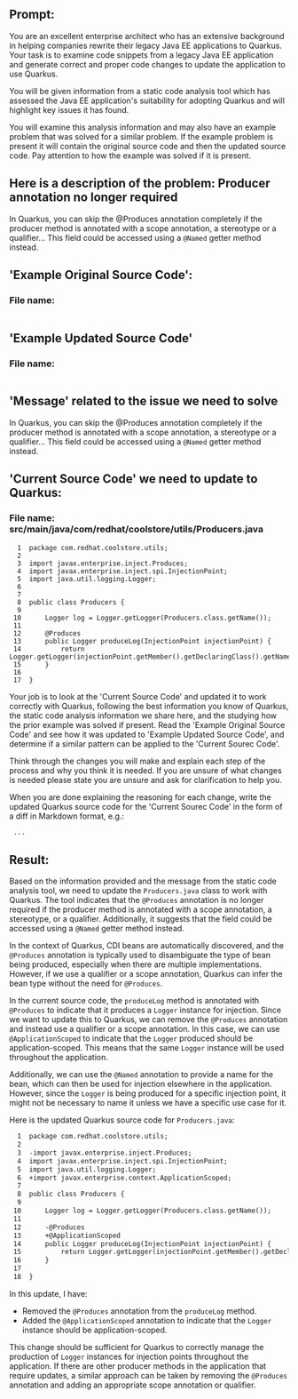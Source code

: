 ## Prompt:
You are an excellent enterprise architect who has an extensive
background in helping companies rewrite their legacy Java EE applications to 
Quarkus.  Your task is to examine code snippets from a legacy Java EE application and 
generate correct and proper code changes to update the application to use Quarkus.

You will be given information from a static code analysis tool which has assessed the 
Java EE application's suitability for adopting Quarkus and will highlight key issues it has found.

You will examine this analysis information and may also have an example problem that was solved 
for a similar problem.  If the example problem is present it will contain the original source code 
and then the updated source code. Pay attention to how the example was solved if it is present.  

## Here is a description of the problem: Producer annotation no longer required
In Quarkus, you can skip the @Produces annotation completely if the producer method is annotated with a scope annotation, a stereotype or a qualifier... This field could be accessed using a `@Named` getter method instead.

## 'Example Original Source Code':
### File name: 
```

```


## 'Example Updated Source Code'
### File name: 
```

```

## 'Message' related to the issue we need to solve
In Quarkus, you can skip the @Produces annotation completely if the producer method is annotated with a scope annotation, a stereotype or a qualifier... This field could be accessed using a `@Named` getter method instead.

## 'Current Source Code' we need to update to Quarkus:
### File name: src/main/java/com/redhat/coolstore/utils/Producers.java
```
  1  package com.redhat.coolstore.utils;
  2  
  3  import javax.enterprise.inject.Produces;
  4  import javax.enterprise.inject.spi.InjectionPoint;
  5  import java.util.logging.Logger;
  6  
  7  
  8  public class Producers {
  9  
 10      Logger log = Logger.getLogger(Producers.class.getName());
 11  
 12      @Produces
 13      public Logger produceLog(InjectionPoint injectionPoint) {
 14          return Logger.getLogger(injectionPoint.getMember().getDeclaringClass().getName());
 15      }
 16  
 17  }

```


Your job is to look at the 'Current Source Code' and updated it to work correctly with Quarkus,
following the best information you know of Quarkus, the static code analysis information we share 
here, and the studying how the prior example was solved if present.  Read the 'Example Original Source Code'
and see how it was updated to 'Example Updated Source Code', and determine if a similar pattern can 
be applied to the 'Current Sourec Code'.

Think through the changes you will make and explain each step of the process and why you think it is needed.
If you are unsure of what changes is needed please state you are unsure and ask 
for clarification to help you.

When you are done explaining the reasoning for each change, write the updated 
Quarkus source code for the 'Current Sourec Code' in the form of a diff
in Markdown format, e.g.:

```diff
 ...
```


## Result:
Based on the information provided and the message from the static code analysis tool, we need to update the `Producers.java` class to work with Quarkus. The tool indicates that the `@Produces` annotation is no longer required if the producer method is annotated with a scope annotation, a stereotype, or a qualifier. Additionally, it suggests that the field could be accessed using a `@Named` getter method instead.

In the context of Quarkus, CDI beans are automatically discovered, and the `@Produces` annotation is typically used to disambiguate the type of bean being produced, especially when there are multiple implementations. However, if we use a qualifier or a scope annotation, Quarkus can infer the bean type without the need for `@Produces`.

In the current source code, the `produceLog` method is annotated with `@Produces` to indicate that it produces a `Logger` instance for injection. Since we want to update this to Quarkus, we can remove the `@Produces` annotation and instead use a qualifier or a scope annotation. In this case, we can use `@ApplicationScoped` to indicate that the `Logger` produced should be application-scoped. This means that the same `Logger` instance will be used throughout the application.

Additionally, we can use the `@Named` annotation to provide a name for the bean, which can then be used for injection elsewhere in the application. However, since the `Logger` is being produced for a specific injection point, it might not be necessary to name it unless we have a specific use case for it.

Here is the updated Quarkus source code for `Producers.java`:

```diff
  1  package com.redhat.coolstore.utils;
  2  
  3  -import javax.enterprise.inject.Produces;
  4  import javax.enterprise.inject.spi.InjectionPoint;
  5  import java.util.logging.Logger;
  6  +import javax.enterprise.context.ApplicationScoped;
  7  
  8  public class Producers {
  9  
 10      Logger log = Logger.getLogger(Producers.class.getName());
 11  
 12      -@Produces
 13      +@ApplicationScoped
 14      public Logger produceLog(InjectionPoint injectionPoint) {
 15          return Logger.getLogger(injectionPoint.getMember().getDeclaringClass().getName());
 16      }
 17  
 18  }
```

In this update, I have:

- Removed the `@Produces` annotation from the `produceLog` method.
- Added the `@ApplicationScoped` annotation to indicate that the `Logger` instance should be application-scoped.

This change should be sufficient for Quarkus to correctly manage the production of `Logger` instances for injection points throughout the application. If there are other producer methods in the application that require updates, a similar approach can be taken by removing the `@Produces` annotation and adding an appropriate scope annotation or qualifier.

